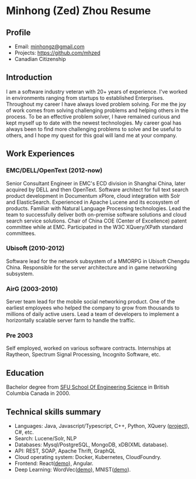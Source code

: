 # Minhong (Zed) Zhou Resume

## Profile

- Email: minhongz@gmail.com
- Projects: https://github.com/mhzed
- Canadian Citizenship

## Introduction

I am a software industry veteran with 20+ years of experience.  I've worked in environments ranging from startups to established Enterprises.  Throughout my career I have always loved problem solving.  For me the joy of work comes from solving challenging problems and helping others in the process.  To be an effective problem solver, I have remained curious and kept myself up to date with the newest technologies.  My career goal has always been to find more challenging problems to solve and be useful to others, and I hope my quest for this goal will land me at your company.

## Work Experiences

### EMC/DELL/OpenText (2012-now)

Senior Consultant Engineer in EMC's ECD division in Shanghai China, later acquired by DELL and then OpenText.  Software architect for full text search product development in Documentum xPlore, cloud integration with Solr and ElasticSearch.  Experienced in Apache Lucene and its ecosystem of products.  Familiar with Natural Language Processing technologies.  Lead the team to successfully deliver both on-premise software solutions and cloud search service solutions.  Chair of China COE (Center of Excellence) patent committee while at EMC.  Participated in the W3C XQuery/XPath standard committees.

### Ubisoft (2010-2012)

Software lead for the network subsystem of a MMORPG in Ubisoft Chengdu China.  Responsible for the server architecture and in game networking subsystem.

### AirG (2003-2010)

Server team lead for the mobile social networking product.  One of the earliest employees who helped the company to grow from thousands to millions of daily active users.  Lead a team of developers to implement a horizontally scalable server farm to handle the traffic.

### Pre 2003

Self employed, worked on various software contracts.  Internships at Raytheon, Spectrum Signal Processing, Incognito Software, etc.


## Education

Bachelor degree from [SFU School Of Engineering Science](http://www.sfu.ca/engineering/current-students/undergraduate-students/programs-and-requirements/computer-engineering.html) in British Columbia Canada in 2000.

## Technical skills summary

- Languages: Java, Javascript/Typescript, C++, Python, XQuery ([project](http://expath.org/spec/facet)), C#, etc.
- Search: Lucene/Solr, NLP
- Databases: Mysql/PostgreSQL, MongoDB, xDB(XML database).
- API: REST, SOAP, Apache Thrift, GraphQL
- Cloud operating system: Docker, Kubernetes, CloudFoundry.
- Frontend: React([demo](https://mhzed.com/#!cat10.md)), Angular.
- Deep Learning: WordVec([demo](https://mhzed.com/#!wordvecplay.md)), MNIST([demo](https://mhzed.com/#!mnist.md)).
